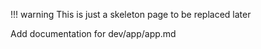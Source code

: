 !!! warning
    This is just a skeleton page to be replaced later


Add documentation for dev/app/app.md
